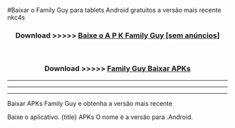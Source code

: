#Baixar o Family Guy   para tablets Android gratuitos a versão mais recente nkc4s


<div align="center">
<h3>Download >>>>> <a href="https://pt-web.web.app/?pt= Family Guy ">Baixe o A P K Family Guy  [sem anúncios]</a></h3><br>

<h3>Download >>>>> <a href="https://pt-web.web.app/?pt= Family Guy ">Family Guy  Baixar APKs</a></h3>
</div>

----------------------------------------------------------

----------------------------------------------------------

----------------------------------------------------------

Baixar APKs Family Guy  e obtenha a versão mais recente

Baixe o aplicativo. {title} APKs O nome é a versão para .Android.


